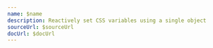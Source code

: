 ```yaml
---
name: $name
description: Reactively set CSS variables using a single object
sourceUrl: $sourceUrl
docUrl: $docUrl
---
```


<script lang="ts">
	import { subDays, subMonths } from 'date-fns';

	import Preview from '$lib/components/Preview.svelte';
	import TextField from '$lib/components/TextField.svelte';

	import cssVars from '$lib/actions/cssVars';

	let styleVars = { background: '#ddd', border: '1px solid #aaa' };
</script>

<Preview>
	<div class="grid gap-4" use:cssVars={styleVars}>
		<div class="w-10 h-10 rounded" style="background-color: var(--background); border: var(--border)" />
		<div class="grid grid-flow-col gap-2">
			<TextField label="Background" bind:value={styleVars.background} />
			<TextField label="Border" bind:value={styleVars.border} />
		</div>
	</div>
</Preview>
